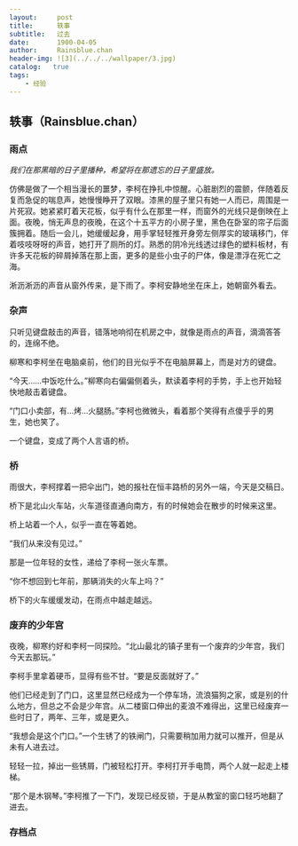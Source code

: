```yaml
---
layout:     post
title:      轶事
subtitle:   过去
date:       1900-04-05
author:     Rainsblue.chan
header-img: ![3](../../../wallpaper/3.jpg)
catalog:   true
tags:
    - 经验
---
```


## 轶事（Rainsblue.chan）

### 雨点

*我们在那黑暗的日子里播种，希望将在那遗忘的日子里盛放。*

仿佛是做了一个相当漫长的噩梦，李柯在挣扎中惊醒。心脏剧烈的震颤，伴随着反复而急促的喘息声，她慢慢睁开了双眼。漆黑的屋子里只有她一人而已，周围是一片死寂。她紧紧盯着天花板，似乎有什么在那里一样，而窗外的光线只是倒映在上面。夜晚，悄无声息的夜晚，在这个十五平方的小房子里，黑色在卧室的帘子后面簇拥着。随后一会儿，她缓缓起身，用手掌轻轻推开身旁左侧厚实的玻璃移门，伴着吱吱呀呀的声音，她打开了厕所的灯。熟悉的阴冷光线透过绿色的塑料板材，有许多天花板的碎屑掉落在那上面，更多的是些小虫子的尸体，像是漂浮在死亡之海。

淅沥淅沥的声音从窗外传来，是下雨了。李柯安静地坐在床上，她朝窗外看去。

### 杂声

只听见键盘敲击的声音，错落地响彻在机房之中，就像是雨点的声音，滴滴答答的，连绵不绝。

柳寒和李柯坐在电脑桌前，他们的目光似乎不在电脑屏幕上，而是对方的键盘。

“今天......中饭吃什么。”柳寒向右偏偏侧着头，默读着李柯的手势，手上也开始轻快地敲击着键盘。

“门口小卖部，有...烤...火腿肠。”李柯也微微头，看着那个笑得有点傻乎乎的男生，她也笑了。

一个键盘，变成了两个人言语的桥。

### 桥

雨很大，李柯撑着一把伞出门，她的报社在恒丰路桥的另外一端，今天是交稿日。

桥下是北山火车站，火车道径直通向南方，有的时候她会在散步的时候来这里。

桥上站着一个人，似乎一直在等着她。

“我们从来没有见过。”

那是一位年轻的女性，递给了李柯一张火车票。

“你不想回到七年前，那辆消失的火车上吗？”

桥下的火车缓缓发动，在雨点中越走越远。

### 废弃的少年宫

夜晚，柳寒约好和李柯一同探险。“北山最北的镇子里有一个废弃的少年宫，我们今天去那玩。”

李柯手里拿着硬币，显得有些不甘。“要是反面就好了。”

他们已经走到了门口，这里显然已经成为一个停车场，流浪猫狗之家，或是别的什么地方，但总之不会是少年宫。从二楼窗口伸出的麦浪不难得出，这里已经废弃一些时日了，两年、三年，或是更久。

“我想会是这个门口。”一个生锈了的铁闸门，只需要稍加用力就可以推开，但是从未有人进去过。

轻轻一拉，掉出一些锈屑，门被轻松打开。李柯打开手电筒，两个人就一起走上楼梯。

“那个是木钢琴。”李柯推了一下门，发现已经反锁，于是从教室的窗口轻巧地翻了进去。

### 存档点











